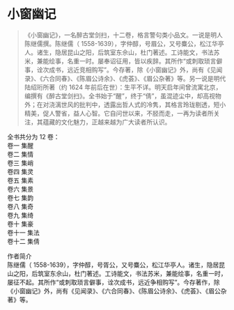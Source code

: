# 小窗幽记

> 《小窗幽记》，一名醉古堂剑扫，十二卷，格言警句类小品文。一说是明人陈继儒撰。陈继儒（ 1558-1639），字仲醇，号眉公，又号麋公，松江华亭人。诸生，隐居昆山之阳，后筑室东佘山，杜门著述。工诗能文，书法苏米，兼能绘事，名重一时。屡奉诏征用，皆以疾辞。其所作“或刺取琐言僻事，诠次成书，远近竞相购写”。今存著，除《小窗幽记》外，尚有《见闻录》、《六合同春》、《陈眉公诗余》、《虎荟》、《眉公杂著》等。另一说是明代陆绍珩所著（约 1624 年前后在世）：生平不详。明天启年间曾流寓北京，编撰有《醉古堂剑扫》。全书始于“醒”，终于“倩”，虽混迹尘中，却高视物外；在对浇漓世风的批判中，透露出哲人式的冷隽，其格言玲珑剔透，短小精美，促人警省，益人心智。它自问世以来，不胫而走，一再为读者所关注，其蕴藏的文化魅力，正越来越为广大读者所认识。

全书共分为 12 卷：  
卷一 集醒  
卷二 集情  
卷三 集峭  
卷四 集灵  
卷五 集素  
卷六 集景  
卷七 集韵  
卷八 集奇  
卷九 集绮  
卷十 集豪  
卷十一 集法  
卷十二 集倩  

作者简介   
陈继儒（ 1558-1639），字仲醇，号胥公，又号麋公，松江华亭人。诸生，隐居昆山之阳，后筑室东佘山，杜门著述。工诗能文，书法苏米，兼能绘事，名重一时，屡征不起。其所作“或刺取琐言僻事，诠次成书，远近争相购写”。今存著作，除《小窗幽记》外，尚有《见闻录》、《六合同春》、《陈眉公诗余》、《虎荟》、《眉公杂著》等。 